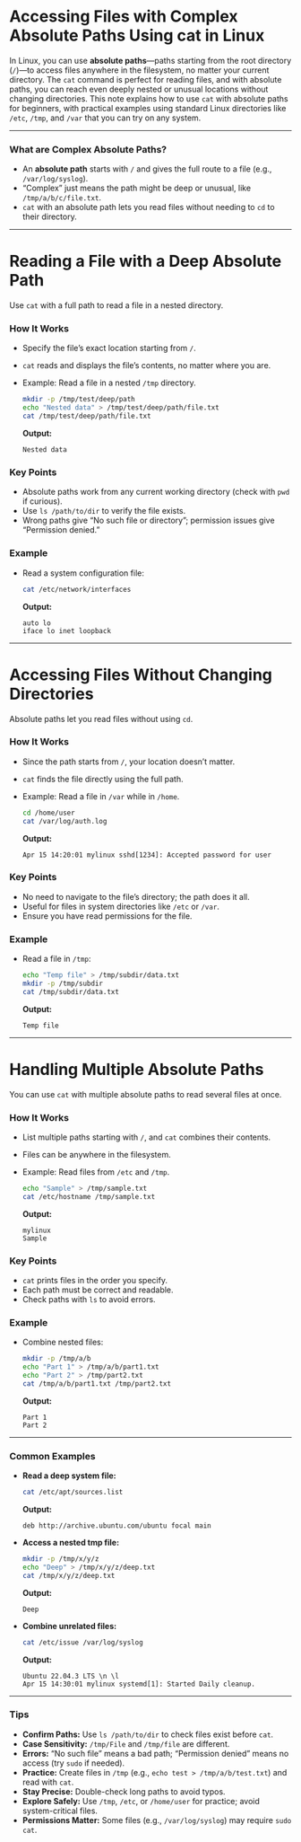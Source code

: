 # **Accessing Files with Complex Absolute Paths Using cat in Linux**

In Linux, you can use **absolute paths**—paths starting from the root directory (`/`)—to access files anywhere in the filesystem, no matter your current directory. The `cat` command is perfect for reading files, and with absolute paths, you can reach even deeply nested or unusual locations without changing directories. This note explains how to use `cat` with absolute paths for beginners, with practical examples using standard Linux directories like `/etc`, `/tmp`, and `/var` that you can try on any system.

---

### **What are Complex Absolute Paths?**

- An **absolute path** starts with `/` and gives the full route to a file (e.g., `/var/log/syslog`).
- “Complex” just means the path might be deep or unusual, like `/tmp/a/b/c/file.txt`.
- `cat` with an absolute path lets you read files without needing to `cd` to their directory.

---

# **Reading a File with a Deep Absolute Path**

Use `cat` with a full path to read a file in a nested directory.

### **How It Works**

- Specify the file’s exact location starting from `/`.
- `cat` reads and displays the file’s contents, no matter where you are.
- Example: Read a file in a nested `/tmp` directory.
    
    ```bash
    mkdir -p /tmp/test/deep/path
    echo "Nested data" > /tmp/test/deep/path/file.txt
    cat /tmp/test/deep/path/file.txt
    ```
    
    **Output:**
    
    ```
    Nested data
    ```
    

### **Key Points**

- Absolute paths work from any current working directory (check with `pwd` if curious).
- Use `ls /path/to/dir` to verify the file exists.
- Wrong paths give “No such file or directory”; permission issues give “Permission denied.”

### **Example**

- Read a system configuration file:
    
    ```bash
    cat /etc/network/interfaces
    ```
    
    **Output:**
    
    ```
    auto lo
    iface lo inet loopback
    ```
    

---

# **Accessing Files Without Changing Directories**

Absolute paths let you read files without using `cd`.

### **How It Works**

- Since the path starts from `/`, your location doesn’t matter.
- `cat` finds the file directly using the full path.
- Example: Read a file in `/var` while in `/home`.
    
    ```bash
    cd /home/user
    cat /var/log/auth.log
    ```
    
    **Output:**
    
    ```
    Apr 15 14:20:01 mylinux sshd[1234]: Accepted password for user
    ```
    

### **Key Points**

- No need to navigate to the file’s directory; the path does it all.
- Useful for files in system directories like `/etc` or `/var`.
- Ensure you have read permissions for the file.

### **Example**

- Read a file in `/tmp`:
    
    ```bash
    echo "Temp file" > /tmp/subdir/data.txt
    mkdir -p /tmp/subdir
    cat /tmp/subdir/data.txt
    ```
    
    **Output:**
    
    ```
    Temp file
    ```
    

---

# **Handling Multiple Absolute Paths**

You can use `cat` with multiple absolute paths to read several files at once.

### **How It Works**

- List multiple paths starting with `/`, and `cat` combines their contents.
- Files can be anywhere in the filesystem.
- Example: Read files from `/etc` and `/tmp`.
    
    ```bash
    echo "Sample" > /tmp/sample.txt
    cat /etc/hostname /tmp/sample.txt
    ```
    
    **Output:**
    
    ```
    mylinux
    Sample
    ```
    

### **Key Points**

- `cat` prints files in the order you specify.
- Each path must be correct and readable.
- Check paths with `ls` to avoid errors.

### **Example**

- Combine nested files:
    
    ```bash
    mkdir -p /tmp/a/b
    echo "Part 1" > /tmp/a/b/part1.txt
    echo "Part 2" > /tmp/part2.txt
    cat /tmp/a/b/part1.txt /tmp/part2.txt
    ```
    
    **Output:**
    
    ```
    Part 1
    Part 2
    ```
    

---

### **Common Examples**

- **Read a deep system file:**
    
    ```bash
    cat /etc/apt/sources.list
    ```
    
    **Output:**
    
    ```
    deb http://archive.ubuntu.com/ubuntu focal main
    ```
    
- **Access a nested tmp file:**
    
    ```bash
    mkdir -p /tmp/x/y/z
    echo "Deep" > /tmp/x/y/z/deep.txt
    cat /tmp/x/y/z/deep.txt
    ```
    
    **Output:**
    
    ```
    Deep
    ```
    
- **Combine unrelated files:**
    
    ```bash
    cat /etc/issue /var/log/syslog
    ```
    
    **Output:**
    
    ```
    Ubuntu 22.04.3 LTS \n \l
    Apr 15 14:30:01 mylinux systemd[1]: Started Daily cleanup.
    ```
    

---

### **Tips**

- **Confirm Paths:** Use `ls /path/to/dir` to check files exist before `cat`.
- **Case Sensitivity:** `/tmp/File` and `/tmp/file` are different.
- **Errors:** “No such file” means a bad path; “Permission denied” means no access (try `sudo` if needed).
- **Practice:** Create files in `/tmp` (e.g., `echo test > /tmp/a/b/test.txt`) and read with `cat`.
- **Stay Precise:** Double-check long paths to avoid typos.
- **Explore Safely:** Use `/tmp`, `/etc`, or `/home/user` for practice; avoid system-critical files.
- **Permissions Matter:** Some files (e.g., `/var/log/syslog`) may require `sudo cat`.